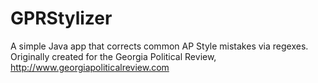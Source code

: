 GPRStylizer
===========
A simple Java app that corrects common AP Style mistakes via regexes. Originally created for the Georgia Political Review, http://www.georgiapoliticalreview.com
